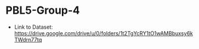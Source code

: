 # PBL5-Group-4

- Link to Dataset: https://drive.google.com/drive/u/0/folders/1t2TgYcRY1tO1wAMBbuxsy6kTWdrn77tq
